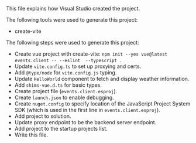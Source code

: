 This file explains how Visual Studio created the project.

The following tools were used to generate this project:
- create-vite

The following steps were used to generate this project:
- Create vue project with create-vite: `npm init --yes vue@latest events.client -- --eslint  --typescript `.
- Update `vite.config.ts` to set up proxying and certs.
- Add `@type/node` for `vite.config.js` typing.
- Update `HelloWorld` component to fetch and display weather information.
- Add `shims-vue.d.ts` for basic types.
- Create project file (`events.client.esproj`).
- Create `launch.json` to enable debugging.
- Create `nuget.config` to specify location of the JavaScript Project System SDK (which is used in the first line in `events.client.esproj`).
- Add project to solution.
- Update proxy endpoint to be the backend server endpoint.
- Add project to the startup projects list.
- Write this file.
